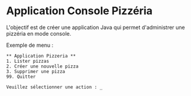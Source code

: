 # Application Console Pizzéria

L'objectif est de créer une application Java qui permet d'administrer une pizzéria en mode console.

Exemple de menu :

```
** Application Pizzeria **
1. Lister pizzas
2. Créer une nouvelle pizza
3. Supprimer une pizza
99. Quitter

Veuillez sélectionner une action : _
```

